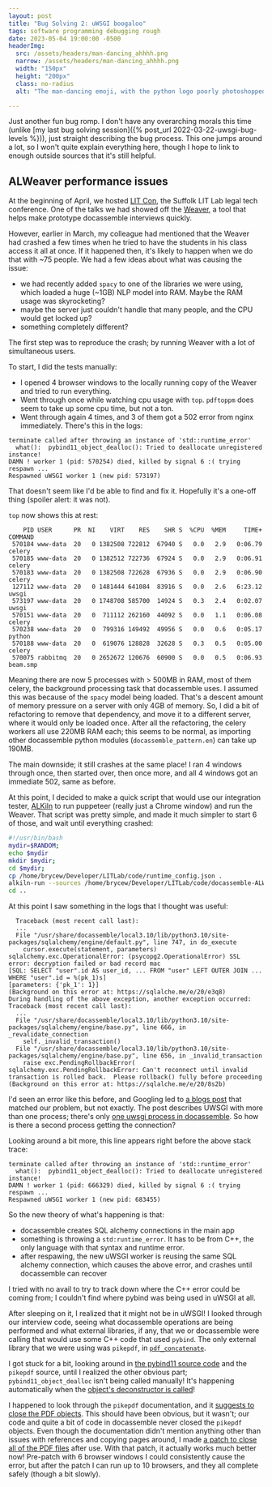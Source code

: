 ```yaml
---
layout: post
title: "Bug Solving 2: uWSGI boogaloo"
tags: software programming debugging rough
date: 2023-05-04 19:00:00 -0500
headerImg:
  src: /assets/headers/man-dancing_ahhhh.png
  narrow: /assets/headers/man-dancing_ahhhh.png
  width: "150px"
  height: "200px"
  class: no-radius
  alt: "The man-dancing emoji, with the python logo poorly photoshopped as the dancer's head."

---
```


Just another fun bug romp. I don't have any overarching morals this time (unlike [my last bug solving session]({% post_url 2022-03-22-uwsgi-bug-levels %})),
just straight describing the bug process. This one jumps around a lot, so I won't quite explain everything here, though I hope to link to enough
outside sources that it's still helpful.

## ALWeaver performance issues

At the beginning of April, we hosted [LIT Con](https://suffolklitlab.org/LITCon/2023/about/), the Suffolk LIT Lab
legal tech conference. One of the talks we had showed off the [Weaver](https://github.com/SuffolkLITLab/docassemble-ALWeaver),
a tool that helps make prototype docassemble interviews quickly.

However, earlier in March, my colleague had mentioned that the Weaver had crashed a few times when he tried to have the students in his class
access it all at once. If it happened then, it's likely to happen when we do that with ~75 people. We had a few
ideas about what was causing the issue:
* we had recently added `spacy` to one of the libraries we were using, which loaded a huge (~1GB) NLP model into RAM. Maybe the RAM usage was skyrocketing?
* maybe the server just couldn't handle that many people, and the CPU would get locked up?
* something completely different?

The first step was to reproduce the crash; by running Weaver with a lot of simultaneous users.

To start, I did the tests manually:
* I opened 4 browser windows to the locally running copy of the Weaver and tried to run everything.
* Went through once while watching cpu usage with `top`. `pdftoppm` does seem to take up some cpu time, but not a ton.
* Went through again 4 times, and 3 of them got a 502 error from nginx immediately. There's this in the logs:

```
terminate called after throwing an instance of 'std::runtime_error'
  what():  pybind11_object_dealloc(): Tried to deallocate unregistered instance!
DAMN ! worker 1 (pid: 570254) died, killed by signal 6 :( trying respawn ...
Respawned uWSGI worker 1 (new pid: 573197)
```

That doesn't seem like I'd be able to find and fix it. Hopefully it's a one-off thing (spoiler alert: it was not).

`top` now shows this at rest:

```
    PID USER      PR  NI    VIRT    RES    SHR S  %CPU  %MEM     TIME+ COMMAND
 570184 www-data  20   0 1382508 722812  67940 S   0.0   2.9   0:06.79 celery
 570185 www-data  20   0 1382512 722736  67924 S   0.0   2.9   0:06.91 celery
 570183 www-data  20   0 1382508 722628  67936 S   0.0   2.9   0:06.90 celery
 127112 www-data  20   0 1481444 641084  83916 S   0.0   2.6   6:23.12 uwsgi
 573197 www-data  20   0 1748708 585700  14924 S   0.3   2.4   0:02.07 uwsgi
 570151 www-data  20   0  711112 262160  44092 S   0.0   1.1   0:06.08 celery
 570238 www-data  20   0  799316 149492  49956 S   0.0   0.6   0:05.17 python
 570188 www-data  20   0  619076 128828  32628 S   0.3   0.5   0:05.00 celery
 570075 rabbitmq  20   0 2652672 120676  60900 S   0.0   0.5   0:06.93 beam.smp
```

Meaning there are now 5 processes with > 500MB in RAM, most of them celery, the background processing task that docassemble uses. I assumed this was because
of the `spacy` model being loaded. That's a descent amount of memory pressure on a server with only 4GB of memory. So, I did a bit of refactoring to
remove that dependency, and move it to a different server, where it would only be loaded once. After all the refactoring, the celery workers
all use 220MB RAM each; this seems to be normal, as importing other docassemble python modules (`docassemble_pattern.en`) can take up 190MB.

The main downside; it still crashes at the same place! I ran 4 windows through once, then started over, then once more, and all 4 windows got an immediate 502, same as before.

At this point, I decided to make a quick script that would use our integration tester, [ALKiln](https://github.com/SuffolkLITLab/ALKiln) to run puppeteer (really just a Chrome window) and run the Weaver. That script was pretty simple, and made it much simpler to start 6 of those, and wait until everything crashed:

```bash
#!/usr/bin/bash
mydir=$RANDOM;
echo $mydir
mkdir $mydir;
cd $mydir; 
cp /home/brycew/Developer/LITLab/code/runtime_config.json .
alkiln-run --sources /home/brycew/Developer/LITLab/code/docassemble-ALWeaver/docassemble/ALWeaver/data/sources/ > bash_console.txt &
cd ..
```

At this point I saw something in the logs that I thought was useful:

```
  Traceback (most recent call last):
  ...
  File "/usr/share/docassemble/local3.10/lib/python3.10/site-packages/sqlalchemy/engine/default.py", line 747, in do_execute
    cursor.execute(statement, parameters)
sqlalchemy.exc.OperationalError: (psycopg2.OperationalError) SSL error: decryption failed or bad record mac
[SQL: SELECT "user".id AS user_id, ... FROM "user" LEFT OUTER JOIN ... WHERE "user".id = %(pk_1)s]
[parameters: {'pk_1': 1}]
(Background on this error at: https://sqlalche.me/e/20/e3q8)
During handling of the above exception, another exception occurred:
Traceback (most recent call last):
  ...
  File "/usr/share/docassemble/local3.10/lib/python3.10/site-packages/sqlalchemy/engine/base.py", line 666, in _revalidate_connection
    self._invalid_transaction()
  File "/usr/share/docassemble/local3.10/lib/python3.10/site-packages/sqlalchemy/engine/base.py", line 656, in _invalid_transaction
    raise exc.PendingRollbackError(
sqlalchemy.exc.PendingRollbackError: Can't reconnect until invalid transaction is rolled back.  Please rollback() fully before proceeding (Background on this error at: https://sqlalche.me/e/20/8s2b)
```

I'd seen an error like this before, and Googling led to [a blogs post](https://virtualandy.wordpress.com/2019/09/04/a-fix-for-operationalerror-psycopg2-operationalerror-ssl-error-decryption-failed-or-bad-record-mac/) that matched our problem, but not exactly. The post describes UWSGI with more than one process; there's only [one uwsgi process in docassemble](https://github.com/jhpyle/docassemble/blob/master/Docker/config/docassemblelog-expose-uwsgi.ini). So how is there a second process getting the connection?

Looking around a bit more, this line appears right before the above stack trace:

```
terminate called after throwing an instance of 'std::runtime_error'
  what():  pybind11_object_dealloc(): Tried to deallocate unregistered instance!
DAMN ! worker 1 (pid: 666329) died, killed by signal 6 :( trying respawn ...
Respawned uWSGI worker 1 (new pid: 683455)
```

So the new theory of what's happening is that:
* docassemble creates SQL alchemy connections in the main app
* something is throwing a `std:runtime_error`. It has to be from C++, the only language with that syntax and runtime error.
* after respawing, the new uWSGI worker is reusing the same SQL alchemy connection, which causes the above error, and crashes until docassemble can recover 

I tried with no avail to try to track down where the C++ error could be coming from; I couldn't find where pybind was being used in uWSGI at all.

After sleeping on it, I realized that it might not be in uWSGI! I looked through our interview code, seeing what docassemble operations are being performed and what external libraries, if any, that we or docassemble were calling that would use some C++ code that used `pybind`. The only external library that we were using was `pikepdf`, in [`pdf_concatenate`](https://github.com/jhpyle/docassemble/blob/36991c45378250766274a7a8145a89799616931b/docassemble_base/docassemble/base/pandoc.py#L713-L758).

I got stuck for a bit, looking around in [the pybind11 source code](https://github.com/search?q=repo%3Apybind%2Fpybind11%20Tried%20to%20deallocate%20unregistered%20instance!&type=code) and the `pikepdf` source, until I realized the other obvious part; `pybind11_object_dealloc` isn't being called manually! It's happening automatically when the [object's deconstructor is called](https://en.cppreference.com/w/cpp/language/destructor)!

I happened to look through the `pikepdf` documentation, and it [suggests to close the PDF objects](https://pikepdf.readthedocs.io/en/latest/api/main.html#pikepdf.Pdf.close). This should have been obvious, but it wasn't; our code and quite a bit of code in docassemble never closed the `pikepdf` objects. Even though the documentation didn't mention anything other than issues with references and copying pages around, I made [a patch to close all of the PDF files](https://github.com/jhpyle/docassemble/pull/631) after use. With that patch, it actually works much better now! Pre-patch with 6 browser windows I could consistently cause the error, but after the patch I can run up to 10 browsers, and they all complete safely (though a bit slowly).

